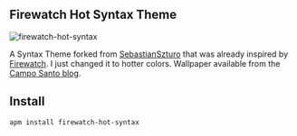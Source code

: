 ## Firewatch Hot Syntax Theme

![firewatch-hot-syntax](https://raw.githubusercontent.com/rricard/firewatch-hot-syntax/master/screenshot.png)

A Syntax Theme forked from [SebastianSzturo](https://github.com/SebastianSzturo/firewatch-syntax) that was already inspired by [Firewatch](http://www.firewatchgame.com/). I just changed it to hotter colors. Wallpaper available from the [Campo Santo blog](http://blog.camposanto.com/post/138965082204/firewatch-launch-wallpaper-when-we-redid-the).

## Install

```
apm install firewatch-hot-syntax
```
